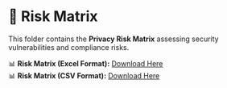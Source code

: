 # 📂 Risk Matrix  
This folder contains the **Privacy Risk Matrix** assessing security vulnerabilities and compliance risks.

📊 **Risk Matrix (Excel Format):** [Download Here](./Privacy_Risk_Matrix.xlsx)  
📊 **Risk Matrix (CSV Format):** [Download Here](./Privacy_Risk_Matrix.csv)  

